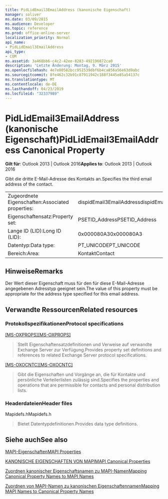 ```yaml
---
title: PidLidEmail3EmailAddress (kanonische Eigenschaft)
manager: soliver
ms.date: 03/09/2015
ms.audience: Developer
ms.topic: reference
ms.prod: office-online-server
localization_priority: Normal
api_name:
- PidLidEmail3EmailAddress
api_type:
- COM
ms.assetid: 3a468bb6-c4c2-42ee-8283-492196872ca0
description: 'Letzte Änderung: Montag, 9. März 2015'
ms.openlocfilehash: 4e7e80582bcc951539dbf6b4ca856a56e63d9abc
ms.sourcegitcommit: 8fe462c32b91c87911942c188f3445e85a54137c
ms.translationtype: MT
ms.contentlocale: de-DE
ms.lasthandoff: 04/23/2019
ms.locfileid: "32337989"
---
```

# <a name="pidlidemail3emailaddress-canonical-property"></a><span data-ttu-id="42bf3-103">PidLidEmail3EmailAddress (kanonische Eigenschaft)</span><span class="sxs-lookup"><span data-stu-id="42bf3-103">PidLidEmail3EmailAddress Canonical Property</span></span>

  
  
<span data-ttu-id="42bf3-104">**Gilt für**: Outlook 2013 | Outlook 2016</span><span class="sxs-lookup"><span data-stu-id="42bf3-104">**Applies to**: Outlook 2013 | Outlook 2016</span></span> 
  
<span data-ttu-id="42bf3-105">Gibt die dritte E-Mail-Adresse des Kontakts an.</span><span class="sxs-lookup"><span data-stu-id="42bf3-105">Specifies the third email address of the contact.</span></span>
  
|||
|:-----|:-----|
|<span data-ttu-id="42bf3-106">Zugeordnete Eigenschaften:</span><span class="sxs-lookup"><span data-stu-id="42bf3-106">Associated properties:</span></span>  <br/> |<span data-ttu-id="42bf3-107">dispidEmail3EmailAddress</span><span class="sxs-lookup"><span data-stu-id="42bf3-107">dispidEmail3EmailAddress</span></span>  <br/> |
|<span data-ttu-id="42bf3-108">Eigenschaftensatz:</span><span class="sxs-lookup"><span data-stu-id="42bf3-108">Property set:</span></span>  <br/> |<span data-ttu-id="42bf3-109">PSETID_Address</span><span class="sxs-lookup"><span data-stu-id="42bf3-109">PSETID_Address</span></span>  <br/> |
|<span data-ttu-id="42bf3-110">Lange ID (LID):</span><span class="sxs-lookup"><span data-stu-id="42bf3-110">Long ID (LID):</span></span>  <br/> |<span data-ttu-id="42bf3-111">0x000080A3</span><span class="sxs-lookup"><span data-stu-id="42bf3-111">0x000080A3</span></span>  <br/> |
|<span data-ttu-id="42bf3-112">Datentyp:</span><span class="sxs-lookup"><span data-stu-id="42bf3-112">Data type:</span></span>  <br/> |<span data-ttu-id="42bf3-113">PT_UNICODE</span><span class="sxs-lookup"><span data-stu-id="42bf3-113">PT_UNICODE</span></span>  <br/> |
|<span data-ttu-id="42bf3-114">Bereich:</span><span class="sxs-lookup"><span data-stu-id="42bf3-114">Area:</span></span>  <br/> |<span data-ttu-id="42bf3-115">Kontakt</span><span class="sxs-lookup"><span data-stu-id="42bf3-115">Contact</span></span>  <br/> |
   
## <a name="remarks"></a><span data-ttu-id="42bf3-116">Hinweise</span><span class="sxs-lookup"><span data-stu-id="42bf3-116">Remarks</span></span>

<span data-ttu-id="42bf3-117">Der Wert dieser Eigenschaft muss für den für diese E-Mail-Adresse angegebenen Adresstyp geeignet sein.</span><span class="sxs-lookup"><span data-stu-id="42bf3-117">The value of this property must be appropriate for the address type specified for this email address.</span></span>
  
## <a name="related-resources"></a><span data-ttu-id="42bf3-118">Verwandte Ressourcen</span><span class="sxs-lookup"><span data-stu-id="42bf3-118">Related resources</span></span>

### <a name="protocol-specifications"></a><span data-ttu-id="42bf3-119">Protokollspezifikationen</span><span class="sxs-lookup"><span data-stu-id="42bf3-119">Protocol specifications</span></span>

<span data-ttu-id="42bf3-120">[[MS-OXPROPS]](https://msdn.microsoft.com/library/f6ab1613-aefe-447d-a49c-18217230b148%28Office.15%29.aspx)</span><span class="sxs-lookup"><span data-stu-id="42bf3-120">[[MS-OXPROPS]](https://msdn.microsoft.com/library/f6ab1613-aefe-447d-a49c-18217230b148%28Office.15%29.aspx)</span></span>
  
> <span data-ttu-id="42bf3-121">Stellt Eigenschaftensatzdefinitionen und Verweise auf verwandte Exchange Server zur Verfügung.</span><span class="sxs-lookup"><span data-stu-id="42bf3-121">Provides property set definitions and references to related Exchange Server protocol specifications.</span></span>
    
<span data-ttu-id="42bf3-122">[[MS-OXOCNTC]](https://msdn.microsoft.com/library/9b636532-9150-4836-9635-9c9b756c9ccf%28Office.15%29.aspx)</span><span class="sxs-lookup"><span data-stu-id="42bf3-122">[[MS-OXOCNTC]](https://msdn.microsoft.com/library/9b636532-9150-4836-9635-9c9b756c9ccf%28Office.15%29.aspx)</span></span>
  
> <span data-ttu-id="42bf3-123">Gibt die Eigenschaften und Vorgänge an, die für Kontakte und persönliche Verteilerlisten zulässig sind.</span><span class="sxs-lookup"><span data-stu-id="42bf3-123">Specifies the properties and operations that are permissible for contacts and personal distribution lists.</span></span>
    
### <a name="header-files"></a><span data-ttu-id="42bf3-124">Headerdateien</span><span class="sxs-lookup"><span data-stu-id="42bf3-124">Header files</span></span>

<span data-ttu-id="42bf3-125">Mapidefs.h</span><span class="sxs-lookup"><span data-stu-id="42bf3-125">Mapidefs.h</span></span>
  
> <span data-ttu-id="42bf3-126">Bietet Datentypdefinitionen.</span><span class="sxs-lookup"><span data-stu-id="42bf3-126">Provides data type definitions.</span></span>
    
## <a name="see-also"></a><span data-ttu-id="42bf3-127">Siehe auch</span><span class="sxs-lookup"><span data-stu-id="42bf3-127">See also</span></span>



[<span data-ttu-id="42bf3-128">MAPI-Eigenschaften</span><span class="sxs-lookup"><span data-stu-id="42bf3-128">MAPI Properties</span></span>](mapi-properties.md)
  
[<span data-ttu-id="42bf3-129">KANONISCHE EIGENSCHAFTEN VON MAPI</span><span class="sxs-lookup"><span data-stu-id="42bf3-129">MAPI Canonical Properties</span></span>](mapi-canonical-properties.md)
  
[<span data-ttu-id="42bf3-130">Zuordnen kanonischer Eigenschaftsnamen zu MAPI-Namen</span><span class="sxs-lookup"><span data-stu-id="42bf3-130">Mapping Canonical Property Names to MAPI Names</span></span>](mapping-canonical-property-names-to-mapi-names.md)
  
[<span data-ttu-id="42bf3-131">Zuordnen von MAPI-Namen zu kanonischen Eigenschaftennamen</span><span class="sxs-lookup"><span data-stu-id="42bf3-131">Mapping MAPI Names to Canonical Property Names</span></span>](mapping-mapi-names-to-canonical-property-names.md)

